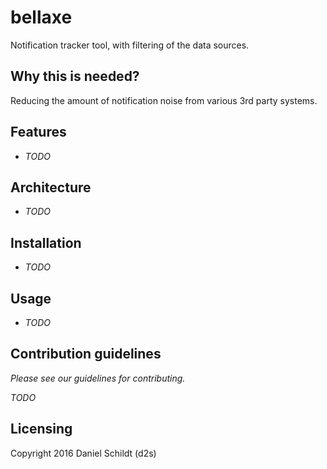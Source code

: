 # bellaxe

Notification tracker tool, with filtering of the data sources.


## Why this is needed?

Reducing the amount of notification noise from various 3rd party systems.



## Features

- *TODO*



## Architecture

- *TODO*





## Installation

- *TODO*



## Usage

- *TODO*





## Contribution guidelines

_Please see our guidelines for contributing._

*TODO*



## Licensing

Copyright 2016 Daniel Schildt (d2s)
